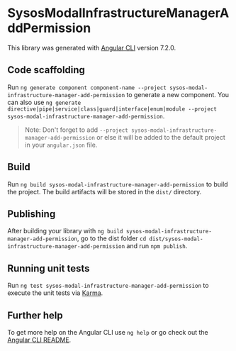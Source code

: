 # SysosModalInfrastructureManagerAddPermission

This library was generated with [Angular CLI](https://github.com/angular/angular-cli) version 7.2.0.

## Code scaffolding

Run `ng generate component component-name --project sysos-modal-infrastructure-manager-add-permission` to generate a new component. You can also use `ng generate directive|pipe|service|class|guard|interface|enum|module --project sysos-modal-infrastructure-manager-add-permission`.
> Note: Don't forget to add `--project sysos-modal-infrastructure-manager-add-permission` or else it will be added to the default project in your `angular.json` file. 

## Build

Run `ng build sysos-modal-infrastructure-manager-add-permission` to build the project. The build artifacts will be stored in the `dist/` directory.

## Publishing

After building your library with `ng build sysos-modal-infrastructure-manager-add-permission`, go to the dist folder `cd dist/sysos-modal-infrastructure-manager-add-permission` and run `npm publish`.

## Running unit tests

Run `ng test sysos-modal-infrastructure-manager-add-permission` to execute the unit tests via [Karma](https://karma-runner.github.io).

## Further help

To get more help on the Angular CLI use `ng help` or go check out the [Angular CLI README](https://github.com/angular/angular-cli/blob/master/README.md).
